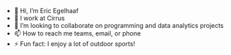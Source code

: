 - 👋 Hi, I’m Eric Egelhaaf
- 👀 I work at Cirrus
- 💞️ I’m looking to collaborate on programming and data analytics projects
- 📫 How to reach me teams, email, or phone
- ⚡ Fun fact: I enjoy a lot of outdoor sports!

<!---
ericegelhaaf/ericegelhaaf is a ✨ special ✨ repository because its `README.md` (this file) appears on your GitHub profile.
You can click the Preview link to take a look at your changes.
--->
